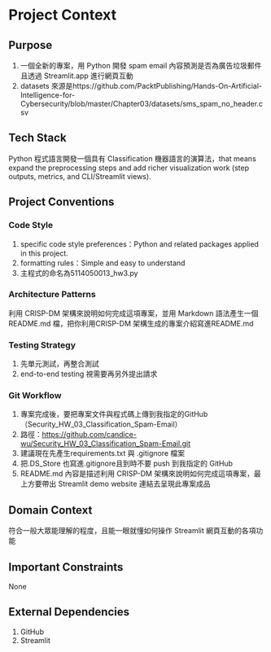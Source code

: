 # Project Context

## Purpose
1. 一個全新的專案，用 Python 開發 spam email 內容預測是否為廣告垃圾郵件且透過 Streamlit.app 進行網頁互動
2. datasets 來源是https://github.com/PacktPublishing/Hands-On-Artificial-Intelligence-for-Cybersecurity/blob/master/Chapter03/datasets/sms_spam_no_header.csv

## Tech Stack
Python 程式語言開發一個具有 Classification 機器語言的演算法，that means expand the preprocessing steps and add richer visualization work (step outputs, metrics, and CLI/Streamlit views).

## Project Conventions

### Code Style
1. specific code style preferences：Python and related packages applied in this project.
2. formatting rules：Simple and easy to understand
3. 主程式的命名為5114050013_hw3.py

### Architecture Patterns
利用 CRISP-DM 架構來說明如何完成這項專案，並用 Markdown 語法產生一個README.md 檔，把你利用CRISP-DM 架構生成的專案介紹寫進README.md

### Testing Strategy
1. 先單元測試，再整合測試
2. end-to-end testing 視需要再另外提出請求

### Git Workflow
1. 專案完成後，要把專案文件與程式碼上傳到我指定的GitHub（Security_HW_03_Classification_Spam-Email）
2. 路徑：https://github.com/candice-wu/Security_HW_03_Classification_Spam-Email.git
3. 建議現在先產生requirements.txt 與 .gitignore 檔案
4. 把.DS_Store 也寫進.gitignore且到時不要 push 到我指定的 GitHub
5. README.md 內容是描述利用 CRISP-DM 架構來說明如何完成這項專案，最上方要帶出 Streamlit demo website 連結去呈現此專案成品

## Domain Context
符合一般大眾能理解的程度，且能一眼就懂如何操作 Streamlit 網頁互動的各項功能

## Important Constraints
None

## External Dependencies
1. GitHub
2. Streamlit
